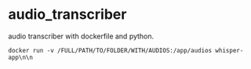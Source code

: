 # audio_transcriber
audio transcriber with dockerfile and python.


`docker run -v /FULL/PATH/TO/FOLDER/WITH/AUDIOS:/app/audios whisper-app\n\n`
